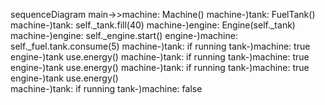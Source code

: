 sequenceDiagram
    main->>machine: Machine() 
    machine-)tank: FuelTank()
    machine-)tank: self._tank.fill(40)
    machine-)engine: Engine(self._tank)
    machine-)engine: self._engine.start()
    engine-)machine: self._fuel.tank.consume(5)
    machine-)tank: if running
    tank-)machine: true
    engine-)tank use.energy()
    machine-)tank: if running
    tank-)machine: true
    engine-)tank use.energy()
    machine-)tank: if running
    tank-)machine: true
    engine-)tank use.energy()     
    machine-)tank: if running
    tank-)machine: false
